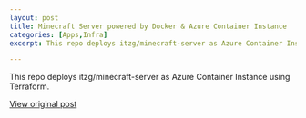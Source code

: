 ```yaml
---
layout: post
title: Minecraft Server powered by Docker & Azure Container Instance
categories: [Apps,Infra]
excerpt: This repo deploys itzg/minecraft-server as Azure Container Instance using Terraform.

---
```


This repo deploys itzg/minecraft-server as Azure Container Instance using Terraform.

[View original post](https://github.com/geekzter/azure-minecraft-docker)
